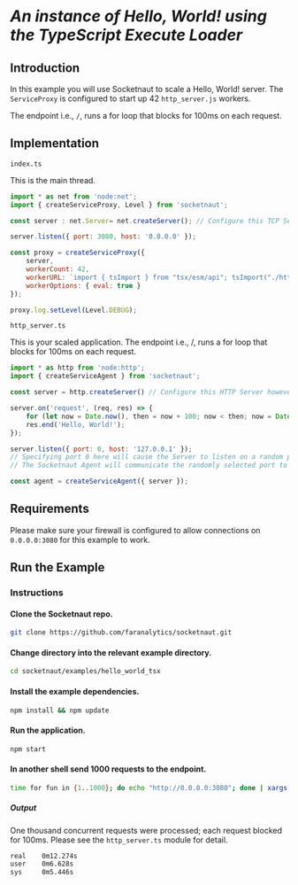 # *An instance of Hello, World! using the TypeScript Execute Loader*

## Introduction

In this example you will use Socketnaut to scale a Hello, World! server.  The `ServiceProxy` is configured to start up 42 `http_server.js` workers.

The endpoint i.e., `/`, runs a for loop that blocks for 100ms on each request.

## Implementation

`index.ts`

This is the main thread.
```js
import * as net from 'node:net';
import { createServiceProxy, Level } from 'socketnaut';

const server : net.Server= net.createServer(); // Configure this TCP Server however you choose.

server.listen({ port: 3080, host: '0.0.0.0' });

const proxy = createServiceProxy({
    server,
    workerCount: 42,
    workerURL: `import { tsImport } from "tsx/esm/api"; tsImport("./http_server.ts", import.meta.url);`,
    workerOptions: { eval: true }
});

proxy.log.setLevel(Level.DEBUG);
```

`http_server.ts`

This is your scaled application. The endpoint i.e., /, runs a for loop that blocks for 100ms on each request.

```js
import * as http from 'node:http';
import { createServiceAgent } from 'socketnaut';

const server = http.createServer() // Configure this HTTP Server however you choose.

server.on('request', (req, res) => {
    for (let now = Date.now(), then = now + 100; now < then; now = Date.now()); // Block for 100 milliseconds.
    res.end('Hello, World!');
});

server.listen({ port: 0, host: '127.0.0.1' });
// Specifying port 0 here will cause the Server to listen on a random port.
// The Socketnaut Agent will communicate the randomly selected port to the ServiceProxy.

const agent = createServiceAgent({ server });
```

## Requirements

Please make sure your firewall is configured to allow connections on `0.0.0.0:3080` for this example to work.

## Run the Example

### Instructions

#### Clone the Socketnaut repo.

```bash
git clone https://github.com/faranalytics/socketnaut.git
```

#### Change directory into the relevant example directory.

```bash
cd socketnaut/examples/hello_world_tsx
```

#### Install the example dependencies.

```bash
npm install && npm update
```

#### Run the application.

```bash
npm start
```

#### In another shell send 1000 requests to the endpoint.

```bash
time for fun in {1..1000}; do echo "http://0.0.0.0:3080"; done | xargs -n1 -P1000 curl
```

##### Output

One thousand concurrent requests were processed; each request blocked for 100ms. Please see the `http_server.ts` module for detail.
```bash
real    0m12.274s
user    0m6.628s
sys     0m5.446s
```